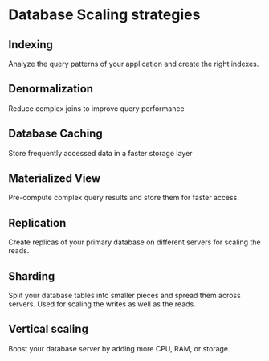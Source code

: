 # Database Scaling strategies

## Indexing

Analyze the query patterns of your application and create the right indexes.

## Denormalization

Reduce complex joins to improve query performance

## Database Caching

Store frequently accessed data in a faster storage layer

## Materialized View

Pre-compute complex query results and store them for faster access.

## Replication

Create replicas of your primary database on different servers for scaling the reads.

## Sharding

Split your database tables into smaller pieces and spread them across servers. Used for scaling the writes as well as the reads.

## Vertical scaling

Boost your database server by adding more CPU, RAM, or storage.
